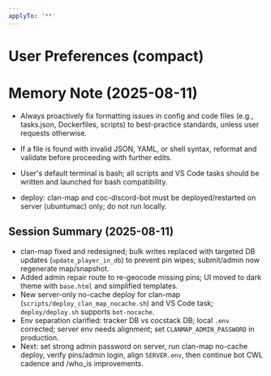 ```yaml
---
applyTo: '**'
---
```


# User Preferences (compact)

# Memory Note (2025-08-11)
- Always proactively fix formatting issues in config and code files (e.g., tasks.json, Dockerfiles, scripts) to best-practice standards, unless user requests otherwise.
- If a file is found with invalid JSON, YAML, or shell syntax, reformat and validate before proceeding with further edits.

- User's default terminal is bash; all scripts and VS Code tasks should be written and launched for bash compatibility.

- deploy: clan-map and coc-discord-bot must be deployed/restarted on server (ubuntumac) only; do not run locally.

## Session Summary (2025-08-11)
- clan-map fixed and redesigned; bulk writes replaced with targeted DB updates (`update_player_in_db`) to prevent pin wipes; submit/admin now regenerate map/snapshot.
- Added admin repair route to re-geocode missing pins; UI moved to dark theme with `base.html` and simplified templates.
- New server-only no-cache deploy for clan-map (`scripts/deploy_clan_map_nocache.sh`) and VS Code task; `deploy/deploy.sh` supports `bot-nocache`.
- Env separation clarified: tracker DB vs cocstack DB; local `.env` corrected; server env needs alignment; set `CLANMAP_ADMIN_PASSWORD` in production.
- Next: set strong admin password on server, run clan-map no-cache deploy, verify pins/admin login, align `SERVER.env`, then continue bot CWL cadence and /who_is improvements.
